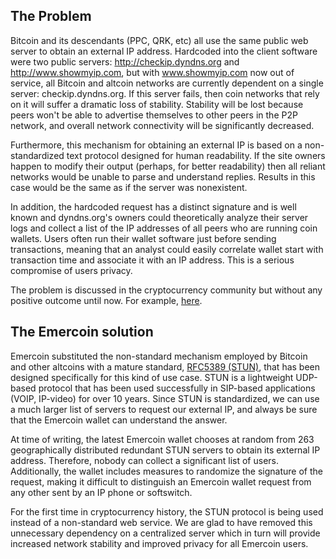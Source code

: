 The Problem
-----------

Bitcoin and its descendants (PPC, QRK, etc) all use the same public web
server to obtain an external IP address. Hardcoded into the client
software were two public servers: <http://checkip.dyndns.org> and
http://www.showmyip.com, but with www.showmyip.com now out of service,
all Bitcoin and altcoin networks are currently dependent on a single
server: checkip.dyndns.org. If this server fails, then coin networks
that rely on it will suffer a dramatic loss of stability. Stability will
be lost because peers won't be able to advertise themselves to other
peers in the P2P network, and overall network connectivity will be
significantly decreased.

Furthermore, this mechanism for obtaining an external IP is based on a
non-standardized text protocol designed for human readability. If the
site owners happen to modify their output (perhaps, for better
readability) then all reliant networks would be unable to parse and
understand replies. Results in this case would be the same as if the
server was nonexistent.

In addition, the hardcoded request has a distinct signature and is well
known and dyndns.org's owners could theoretically analyze their server
logs and collect a list of the IP addresses of all peers who are running
coin wallets. Users often run their wallet software just before sending
transactions, meaning that an analyst could easily correlate wallet
start with transaction time and associate it with an IP address. This is
a serious compromise of users privacy.

The problem is discussed in the cryptocurrency community but without any
positive outcome until now. For example,
[here](http://www.reddit.com/r/Bitcoin/comments/29zx7z/bitcoin_core_uses_showmyip_as_a_centralized_hard/).

The Emercoin solution
---------------------

Emercoin substituted the non-standard mechanism employed by Bitcoin and
other altcoins with a mature standard, [RFC5389
(STUN)](http://en.wikipedia.org/wiki/STUN), that has been designed
specifically for this kind of use case. STUN is a lightweight UDP-based
protocol that has been used successfully in SIP-based applications
(VOIP, IP-video) for over 10 years. Since STUN is standardized, we can
use a much larger list of servers to request our external IP, and always
be sure that the Emercoin wallet can understand the answer.

At time of writing, the latest Emercoin wallet chooses at random from
263 geographically distributed redundant STUN servers to obtain its
external IP address. Therefore, nobody can collect a significant list of
users. Additionally, the wallet includes measures to randomize the
signature of the request, making it difficult to distinguish an Emercoin
wallet request from any other sent by an IP phone or softswitch.

For the first time in cryptocurrency history, the STUN protocol is being
used instead of a non-standard web service. We are glad to have removed
this unnecessary dependency on a centralized server which in turn will
provide increased network stability and improved privacy for all
Emercoin users.
